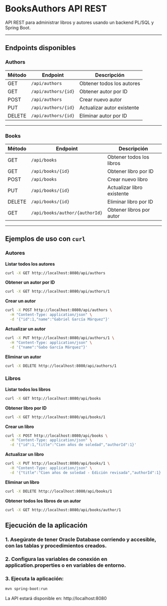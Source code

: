 # BooksAuthors API REST

API REST para administrar libros y autores usando un backend PL/SQL y Spring Boot.

---

## Endpoints disponibles

### Authors

| Método | Endpoint            | Descripción                     |
|--------|---------------------|--------------------------------|
| GET    | `/api/authors`      | Obtener todos los autores       |
| GET    | `/api/authors/{id}` | Obtener autor por ID            |
| POST   | `/api/authors`      | Crear nuevo autor               |
| PUT    | `/api/authors/{id}` | Actualizar autor existente     |
| DELETE | `/api/authors/{id}` | Eliminar autor por ID           |

---

### Books

| Método | Endpoint                    | Descripción                      |
|--------|-----------------------------|---------------------------------|
| GET    | `/api/books`                | Obtener todos los libros          |
| GET    | `/api/books/{id}`           | Obtener libro por ID              |
| POST   | `/api/books`                | Crear nuevo libro                 |
| PUT    | `/api/books/{id}`           | Actualizar libro existente        |
| DELETE | `/api/books/{id}`           | Eliminar libro por ID             |
| GET    | `/api/books/author/{authorId}` | Obtener libros por autor         |

---

## Ejemplos de uso con `curl`

### Autores

**Listar todos los autores**

```bash
curl -X GET http://localhost:8080/api/authors
```

**Obtener un autor por ID**

```bash
curl -X GET http://localhost:8080/api/authors/1
```

**Crear un autor**

```bash
curl -X POST http://localhost:8080/api/authors \
  -H "Content-Type: application/json" \
  -d '{"id":1,"name":"Gabriel García Márquez"}'
```

**Actualizar un autor**

```bash
curl -X PUT http://localhost:8080/api/authors/1 \
  -H "Content-Type: application/json" \
  -d '{"name":"Gabo García Márquez"}'
```

**Eliminar un autor**

```bash
curl -X DELETE http://localhost:8080/api/authors/1
```

### Libros

**Listar todos los libros**

```bash
curl -X GET http://localhost:8080/api/books
```

**Obtener libro por ID**

```bash
curl -X GET http://localhost:8080/api/books/1
```

**Crear un libro**

```bash
curl -X POST http://localhost:8080/api/books \
  -H "Content-Type: application/json" \
  -d '{"id":1,"title":"Cien años de soledad","authorId":1}'
```

**Actualizar un libro**

```bash
curl -X PUT http://localhost:8080/api/books/1 \
  -H "Content-Type: application/json" \
  -d '{"title":"Cien años de soledad - Edición revisada","authorId":1}'
```

**Eliminar un libro**

```bash
curl -X DELETE http://localhost:8080/api/books/1
```

**Obtener todos los libros de un autor**

```bash
curl -X GET http://localhost:8080/api/books/author/1
```


## Ejecución de la aplicación

### 1. Asegúrate de tener Oracle Database corriendo y accesible, con las tablas y procedimientos creados.

### 2. Configura las variables de conexión en application.properties o en variables de entorno.

### 3. Ejecuta la aplicación:

```bash
mvn spring-boot:run
```

La API estará disponible en: http://localhost:8080
